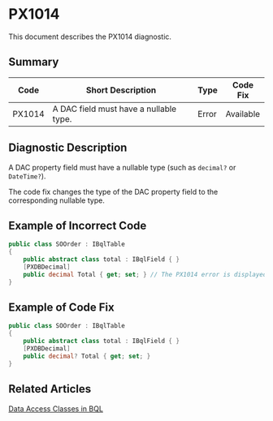 # PX1014
This document describes the PX1014 diagnostic.

## Summary

| Code   | Short Description                      | Type    | Code Fix  | 
| ------ | -------------------------------------- | ------- | --------- | 
| PX1014 | A DAC field must have a nullable type. | Error   | Available |

## Diagnostic Description
A DAC property field must have a nullable type (such as `decimal?` or `DateTime?`).

The code fix changes the type of the DAC property field to the corresponding nullable type.

## Example of Incorrect Code

```C#
public class SOOrder : IBqlTable
{
    public abstract class total : IBqlField { }
    [PXDBDecimal]
    public decimal Total { get; set; } // The PX1014 error is displayed for this line.
}
```

## Example of Code Fix

```C#
public class SOOrder : IBqlTable
{
    public abstract class total : IBqlField { }
    [PXDBDecimal]
    public decimal? Total { get; set; }
}
```

## Related Articles

[Data Access Classes in BQL](https://help.acumatica.com/Help?ScreenId=ShowWiki&pageid=040fb64b-4768-4625-8c5b-6a90b18b4877)